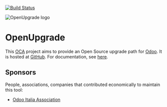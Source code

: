[![Build Status](https://travis-ci.org/OCA/OpenUpgrade.svg?branch=13.0)](https://travis-ci.org/OCA/OpenUpgrade)

![OpenUpgrade logo](/odoo/openupgrade/doc/source/images/OpenUpgrade.png?raw=true)

OpenUpgrade
===========

This <a href="https://odoo-community.org">OCA</a> project aims to provide an Open Source upgrade path for <a href="https://github.com/odoo/odoo">Odoo</a>. It is hosted at <a href="https://github.com/oca/openupgrade">GitHub</a>. For documentation, see <a href="https://doc.therp.nl/openupgrade">here</a>.

Sponsors
--------

People, associations, companies that contributed economically to maintain this tool:

* [Odoo Italia Association](https://www.odoo-italia.org/)
